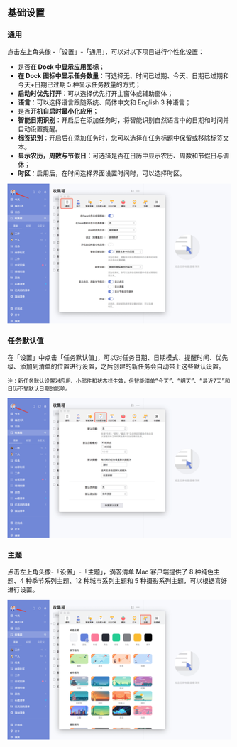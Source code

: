 ## 基础设置

### 通用

点击左上角头像 -「设置」-「通用」，可以对以下项目进行个性化设置：

* 是否**在 Dock 中显示应用图标**；
* **在 Dock 图标中显示任务数量**：可选择无、时间已过期、今天、日期已过期和今天+日期已过期 5 种显示任务数量的方式；
* **启动时优先打开**：可以选择优先打开主窗体或辅助窗体；
* **语言**：可以选择语言跟随系统、简体中文和 English 3 种语言；
* 是否**开机自启时最小化应用**；
* **智能日期识别**：开启后在添加任务时，将智能识别自然语言中的日期和时间并自动设置提醒。
* **标签识别**：开启后在添加任务时，您可以选择在任务标题中保留或移除标签文本。
* **显示农历，周数与节假日**：可选择是否在日历中显示农历、周数和节假日与调休；
* **时区**：启用后，在时间选择界面设置时间时，可以选择时区。

![images35](../../images/mac/2.png)


### 任务默认值

在「设置」中点击「任务默认值」，可以对任务日期、日期模式、提醒时间、优先级、添加到清单的位置进行设置，之后创建的新任务会自动带上这些默认设置。

`注：新任务默认设置对应用、小部件和状态栏生效，但智能清单“今天”、“明天”、“最近7天”和日历不受默认日期的影响。`

![images35](../../images/mac/3.png)


### 主题

点击左上角头像-「设置」-「主题」，滴答清单 Mac 客户端提供了 8 种纯色主题、4 种季节系列主题、12 种城市系列主题和 5 种摄影系列主题，可以根据喜好进行设置。 

![images35](../../images/mac/4.png)

